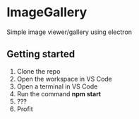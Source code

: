 # ImageGallery
Simple image viewer/gallery using electron

## Getting started
1. Clone the repo
2. Open the workspace in VS Code
3. Open a terminal in VS Code
4. Run the command __npm start__
5. ???
6. Profit

